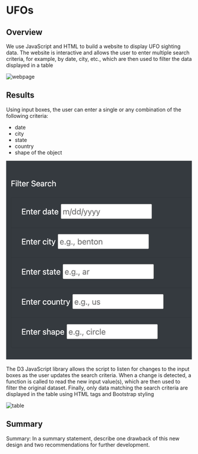 # UFOs

## Overview

We use JavaScript and HTML to build a website to display UFO sighting data. The website is interactive and allows the user to enter multiple search criteria, for example, by date, city, etc., which are then used to filter the data displayed in a table 

![webpage](Vacation_Itinerary/WeatherPy_travel_map.png)

## Results

Using input boxes, the user can enter a single or any combination of the following criteria:
- date
- city
- state
- country
- shape of the object


![filters](static/images/filters.png)


The D3 JavaScript library allows the script to listen for changes to the input boxes as the user updates the search criteria. When a change is detected, a function is called to read the new input value(s), which are then used to filter the original dataset. Finally, only data matching the search criteria are displayed in the table using HTML tags and Bootstrap styling

![table](Vacation_Itinerary/WeatherPy_travel_map.png)


## Summary

Summary: In a summary statement, describe one drawback of this new design and two recommendations for further development.


